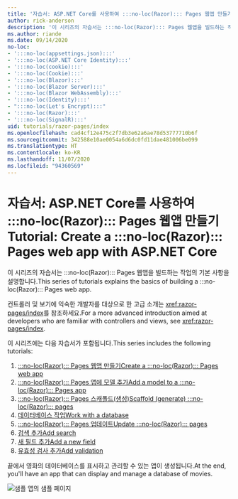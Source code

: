```yaml
---
title: '자습서: ASP.NET Core를 사용하여 :::no-loc(Razor)::: Pages 웹앱 만들기'
author: rick-anderson
description: '이 시리즈의 자습서는 :::no-loc(Razor)::: Pages 웹앱을 빌드하는 작업의 기본 사항을 설명합니다.'
ms.author: riande
ms.date: 09/14/2020
no-loc:
- ':::no-loc(appsettings.json):::'
- ':::no-loc(ASP.NET Core Identity):::'
- ':::no-loc(cookie):::'
- ':::no-loc(Cookie):::'
- ':::no-loc(Blazor):::'
- ':::no-loc(Blazor Server):::'
- ':::no-loc(Blazor WebAssembly):::'
- ':::no-loc(Identity):::'
- ":::no-loc(Let's Encrypt):::"
- ':::no-loc(Razor):::'
- ':::no-loc(SignalR):::'
uid: tutorials/razor-pages/index
ms.openlocfilehash: cad4cf12e475c2f7db3e62a6ae78d53777710b6f
ms.sourcegitcommit: 342588e10ae0054a6d6dc0fd11dae481006be099
ms.translationtype: HT
ms.contentlocale: ko-KR
ms.lasthandoff: 11/07/2020
ms.locfileid: "94360569"
---
```

# <a name="tutorial-create-a-no-locrazor-pages-web-app-with-aspnet-core"></a><span data-ttu-id="7cfd4-103">자습서: ASP.NET Core를 사용하여 :::no-loc(Razor)::: Pages 웹앱 만들기</span><span class="sxs-lookup"><span data-stu-id="7cfd4-103">Tutorial: Create a :::no-loc(Razor)::: Pages web app with ASP.NET Core</span></span>

<span data-ttu-id="7cfd4-104">이 시리즈의 자습서는 :::no-loc(Razor)::: Pages 웹앱을 빌드하는 작업의 기본 사항을 설명합니다.</span><span class="sxs-lookup"><span data-stu-id="7cfd4-104">This series of tutorials explains the basics of building a :::no-loc(Razor)::: Pages web app.</span></span> 

<span data-ttu-id="7cfd4-105">컨트롤러 및 보기에 익숙한 개발자를 대상으로 한 고급 소개는 <xref:razor-pages/index>를 참조하세요.</span><span class="sxs-lookup"><span data-stu-id="7cfd4-105">For a more advanced introduction aimed at developers who are familiar with controllers and views, see <xref:razor-pages/index>.</span></span>

<span data-ttu-id="7cfd4-106">이 시리즈에는 다음 자습서가 포함됩니다.</span><span class="sxs-lookup"><span data-stu-id="7cfd4-106">This series includes the following tutorials:</span></span>

1. [<span data-ttu-id="7cfd4-107">:::no-loc(Razor)::: Pages 웹앱 만들기</span><span class="sxs-lookup"><span data-stu-id="7cfd4-107">Create a :::no-loc(Razor)::: Pages web app</span></span>](xref:tutorials/razor-pages/razor-pages-start)
1. [<span data-ttu-id="7cfd4-108">:::no-loc(Razor)::: Pages 앱에 모델 추가</span><span class="sxs-lookup"><span data-stu-id="7cfd4-108">Add a model to a :::no-loc(Razor)::: Pages app</span></span>](xref:tutorials/razor-pages/model)
1. [<span data-ttu-id="7cfd4-109">:::no-loc(Razor)::: Pages 스캐폴드(생성)</span><span class="sxs-lookup"><span data-stu-id="7cfd4-109">Scaffold (generate) :::no-loc(Razor)::: pages</span></span>](xref:tutorials/razor-pages/page)
1. [<span data-ttu-id="7cfd4-110">데이터베이스 작업</span><span class="sxs-lookup"><span data-stu-id="7cfd4-110">Work with a database</span></span>](xref:tutorials/razor-pages/sql)
1. [<span data-ttu-id="7cfd4-111">:::no-loc(Razor)::: Pages 업데이트</span><span class="sxs-lookup"><span data-stu-id="7cfd4-111">Update :::no-loc(Razor)::: pages</span></span>](xref:tutorials/razor-pages/da1)
1. [<span data-ttu-id="7cfd4-112">검색 추가</span><span class="sxs-lookup"><span data-stu-id="7cfd4-112">Add search</span></span>](xref:tutorials/razor-pages/search)
1. [<span data-ttu-id="7cfd4-113">새 필드 추가</span><span class="sxs-lookup"><span data-stu-id="7cfd4-113">Add a new field</span></span>](xref:tutorials/razor-pages/new-field)
1. [<span data-ttu-id="7cfd4-114">유효성 검사 추가</span><span class="sxs-lookup"><span data-stu-id="7cfd4-114">Add validation</span></span>](xref:tutorials/razor-pages/validation)

<span data-ttu-id="7cfd4-115">끝에서 영화의 데이터베이스를 표시하고 관리할 수 있는 앱이 생성됩니다.</span><span class="sxs-lookup"><span data-stu-id="7cfd4-115">At the end, you'll have an app that can display and manage a database of movies.</span></span>

![샘플 앱의 샘플 페이지](index/_static/sample-page.png)
